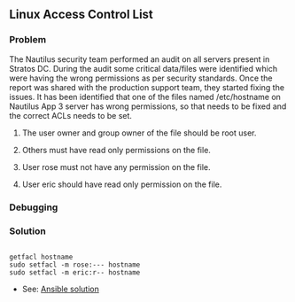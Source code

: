 ## Linux Access Control List

### Problem

The Nautilus security team performed an audit on all servers present in Stratos DC. During the audit some critical data/files were identified which were having the wrong permissions as per security standards. Once the report was shared with the production support team, they started fixing the issues. It has been identified that one of the files named /etc/hostname on Nautilus App 3 server has wrong permissions, so that needs to be fixed and the correct ACLs needs to be set.

1. The user owner and group owner of the file should be root user.

2. Others must have read only permissions on the file.

3. User rose must not have any permission on the file.

4. User eric should have read only permission on the file.

### Debugging

### Solution

```shell

getfacl hostname
sudo setfacl -m rose:--- hostname
sudo setfacl -m eric:r-- hostname

```

- See: [Ansible solution](solution.yaml)
